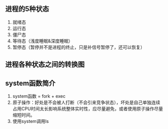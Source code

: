 ## 进程的5种状态
1. 就绪态
2. 运行态
3. 僵尸态
4. 等待态（浅度睡眠&深度睡眠）
5. 暂停态（暂停并不是进程的终止，只是补信号暂停了，还可以恢复）
## 进程各种状态之间的转换图

## system函数简介
1. system函数 = fork + exec
2. 原子操作：好处是不会被人打断（不会引来竞争状态），坏处是自己单独连续占用CPU时间太长影响系统整体实时性，应尽量避免，或者使用原子操作尽量缩短时间。
3. 使用system调用ls
   